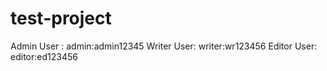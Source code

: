 # test-project

Admin User : admin:admin12345
Writer User: writer:wr123456
Editor User: editor:ed123456